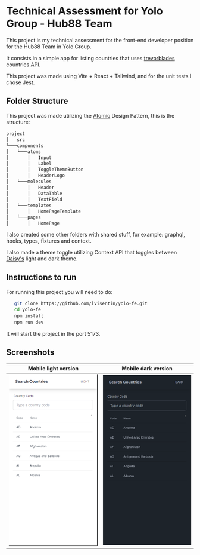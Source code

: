 # Technical Assessment for Yolo Group - Hub88 Team

This project is my technical assessment for the front-end developer position for the Hub88 Team in Yolo Group.

It consists in a simple app for listing countries that uses [trevorblades](https://countries.trevorblades.com/) countries API.

This project was made using Vite + React + Tailwind, and for the unit tests I chose Jest.

## Folder Structure

This project was made utilizing the [Atomic](https://atomicdesign.bradfrost.com/chapter-2/) Design Pattern, this is the structure:

```
project
│   src
└───components
│   └───atoms
│       │   Input
│       │   Label
│       │   ToggleThemeButton
│       │   HeaderLogo
│   └───molecules
│       │   Header
│       │   DataTable
│       │   TextField
│   └───templates
│       │   HomePageTemplate
│   └───pages
│       │   HomePage

```

I also created some other folders with shared stuff, for example: graphql, hooks, types, fixtures and context.

I also made a theme toggle utilizing Context API that toggles between [Daisy's](https://daisyui.com/) light and dark theme.

## Instructions to run

For running this project you will need to do:

```bash
   git clone https://github.com/lvisentin/yolo-fe.git
   cd yolo-fe
   npm install
   npm run dev
```

It will start the project in the port 5173.

## Screenshots
Mobile light version            |  Mobile dark version
:-------------------------:|:-------------------------:
![Mobile light version](https://github.com/lvisentin/yolo-fe/blob/main/img/mobile%20light.png?raw=true)  |  ![Mobile dark version](https://github.com/lvisentin/yolo-fe/blob/main/img/mobile%20dark.png?raw=true)


